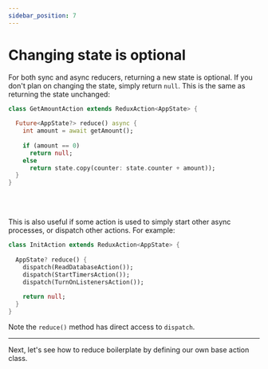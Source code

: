 ```yaml
---
sidebar_position: 7
---
```


# Changing state is optional

For both sync and async reducers, returning a new state is optional. If you don't plan on changing
the state, simply return `null`. This is the same as returning the state unchanged:

```dart
class GetAmountAction extends ReduxAction<AppState> {
  
  Future<AppState?> reduce() async {    
    int amount = await getAmount();
    
    if (amount == 0) 
      return null;
    else 
      return state.copy(counter: state.counter + amount));
  }
}
```
    
<br></br>

This is also useful if some action is used to simply start other async processes, or dispatch other
actions. For example:

```dart
class InitAction extends ReduxAction<AppState> {
  
  AppState? reduce() {
    dispatch(ReadDatabaseAction());        
    dispatch(StartTimersAction());          
    dispatch(TurnOnListenersAction());
              
    return null;          
  }
}
```

Note the `reduce()` method has direct access to `dispatch`. 

<hr></hr>

Next, let's see how to reduce boilerplate by defining our own base action class.
